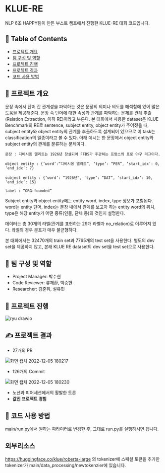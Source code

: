 # KLUE-RE
NLP 6조 HAPPY팀이 만든 부스트 캠프에서 진행한 KLUE-RE 대회 코드입니다.
## 📝 Table of Contents

- [프로젝트 개요](#about)
- [팀 구성 및 역할](#team_member)
- [프로젝트 진행](#progress)
- [프로젝트 결과](#result)
- [코드 사용 방법](#use)

## 🧐 프로젝트 개요 <a name = "about"></a>

문장 속에서 단어 간 관계성을 파악하는 것은 문장의 의미나 의도를 해석함에 있어 많은 도움을 제공해준다. 문장 속 단어에 대한 속성과 관계를 파악하는 문제를 관계 추출(Relation Extraction, 이하 RE)이라고 부른다. 본 대회에서 사용한 dataset은 KLUE Benchmark의 RE로 sentence, subject entity, object entity가 주어졌을 때, subject entity와 object entity의 관계를 추출하도록 설계되어 있으므로 이 task는 classification의 일종이라고 볼 수 있다.
아래 예시는 한 문장에서 object entity와 subject entity의 관계를 분류하는 문제이다. 

```
문장 : 디비시옹 엘리트는 1926년 창설되어 FFBS가 주관하는 프랑스의 프로 야구 리그이다.

object entity : {’word’:”디비시옹 엘리트”, ‘type’: “PER”, ‘start_idx’: 0, ‘end_idx’: 7}

subject entity : {’word’: ”1926년”, ‘type’: ”DAT”, ‘start_idx’: 10, ‘end_idx’: 15}

label : “ORG:founded”
```

  Subject entity와 object entity에는 entity word, index, type 정보가 포함된다. word는 entity 단어, index는 문장 내에서 관계를 보고자 하는 entity word의 위치, type은 해당 entity가 어떤 종류(인물, 단체 등)의 것인지 설명한다.
  
  데이터는 총 30개의 라벨(관계를 표현하는 29개 라벨과 no_relation)로 이루어져 있다. 라벨의 경우 분포가 매우 불균형하다.
  
  본 대회에서는 32470개의 train set과 7765개의 test set을 사용한다. 별도의 dev set을 제공하지 않고, 본래 KLUE RE dataset의 dev set을 test set으로 사용한다.
## 🏁 팀 구성 및 역할 <a name = "team_member"></a>

- Project Manager: 박수현
- Code Reviewer: 류재환, 박승현
- Researcher: 김준휘, 설유민

## 🔧 프로젝트 진행 <a name = "progress"></a>

![ryu drawio](https://user-images.githubusercontent.com/99873921/205595706-628ebac6-bc11-48c9-978c-e8f1f23ca5c4.png)


## ✍️ 프로젝트 결과 <a name = "result"></a>

- 27개의 PR

![화면 캡처 2022-12-05 180217](https://user-images.githubusercontent.com/99873921/205596813-7a568fc7-b2cf-47fa-bc10-62bdd11f4642.png)
- 126개의 Commit

![화면 캡처 2022-12-05 180230](https://user-images.githubusercontent.com/99873921/205596895-e8ee1928-7f79-4534-825b-6781f2ccf1c5.png)
- 노션과 피어세션에서의 활발한 토론
- **값진 프로젝트 경험** 
## 🎉 코드 사용 방법 <a name = "use"></a>

main/run.py에서 원하는 파라미터로 변경한 후, 그대로 run.py를 실행하시면 됩니다.

## 외부리소스 

https://huggingface.co/klue/roberta-large 의 tokenizer에 스페셜 토큰을 추가한 tokenizer가 main/data_processing/newtokenzier에 있습니다.
